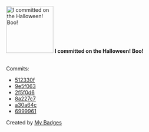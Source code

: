 <img src="https://my-badges.github.io/my-badges/spooky-commit.png" alt="I committed on the Halloween! Boo!" title="I committed on the Halloween! Boo!" width="128">
<strong>I committed on the Halloween! Boo!</strong>
<br><br>

Commits:

- <a href="https://github.com/Automattic/wordpress-activitypub/commit/512330fa42a400d415cf37d4fedb1681087e9600">512330f</a>
- <a href="https://github.com/pfefferle/wordpress-appearances/commit/9e5f063e43d22bf15eb25afcf60807e1f268efac">9e5f063</a>
- <a href="https://github.com/Automattic/wordpress-activitypub/commit/2f5f0d698eee068ab46262d7be17158b89d2bdf0">2f5f0d6</a>
- <a href="https://github.com/Automattic/wordpress-activitypub/commit/8a227c7cad62a9ff28afda039829628e5feef465">8a227c7</a>
- <a href="https://github.com/Automattic/wordpress-activitypub/commit/a30a64c3fa601b3c6fc0e7126ff16025f24cad5e">a30a64c</a>
- <a href="https://github.com/pfefferle/webfinger-cli/commit/69999612907c671b99a59634f48d7dfeebf35378">6999961</a>


Created by <a href="https://github.com/my-badges/my-badges">My Badges</a>